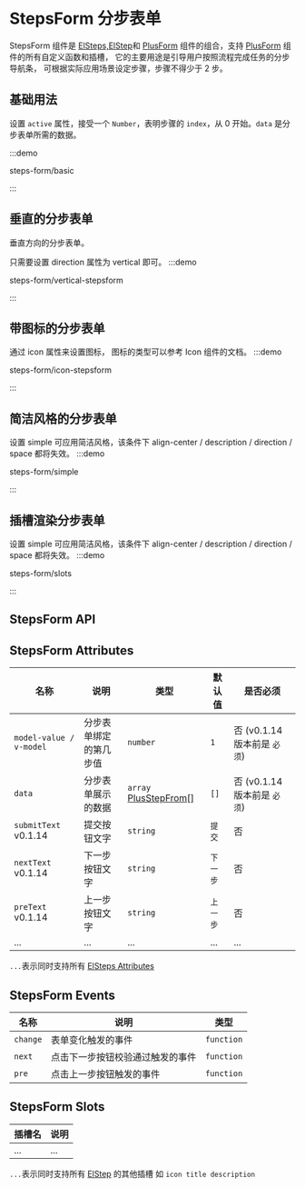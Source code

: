# StepsForm 分步表单

StepsForm 组件是 [ElSteps,ElStep](https://element-plus.org/zh-CN/component/steps.html)和 [PlusForm](/components/form.html) 组件的组合，支持 [PlusForm](/components/form.html) 组件的所有自定义函数和插槽，
它的主要用途是引导用户按照流程完成任务的分步导航条， 可根据实际应用场景设定步骤，步骤不得少于 2 步。

## 基础用法

设置 `active` 属性，接受一个 `Number`，表明步骤的 `index`，从 0 开始。`data` 是分步表单所需的数据。

:::demo

steps-form/basic

:::

## 垂直的分步表单

垂直方向的分步表单。

只需要设置 direction 属性为 vertical 即可。
:::demo

steps-form/vertical-stepsform

:::

## 带图标的分步表单

通过 icon 属性来设置图标， 图标的类型可以参考 Icon 组件的文档。
:::demo

steps-form/icon-stepsform

:::

## 简洁风格的分步表单

设置 simple 可应用简洁风格，该条件下 align-center / description / direction / space 都将失效。
:::demo

steps-form/simple

:::

## 插槽渲染分步表单

设置 simple 可应用简洁风格，该条件下 align-center / description / direction / space 都将失效。
:::demo

steps-form/slots

:::

## StepsForm API

## StepsForm Attributes

| 名称                                  | 说明                   | 类型                                                         | 默认值   | 是否必须                                      |
| ------------------------------------- | ---------------------- | ------------------------------------------------------------ | -------- | --------------------------------------------- |
| `model-value / v-model`               | 分步表单绑定的第几步值 | `number`                                                     | `1`      | 否 (<el-tag>v0.1.14</el-tag> 版本前是 `必须`) |
| `data`                                | 分步表单展示的数据     | `array` [PlusStepFrom[]](/components/type.html#plusstepfrom) | `[]`     | 否 (<el-tag>v0.1.14</el-tag> 版本前是 `必须`) |
| `submitText` <el-tag>v0.1.14</el-tag> | 提交按钮文字           | `string`                                                     | `提交`   | 否                                            |
| `nextText` <el-tag>v0.1.14</el-tag>   | 下一步按钮文字         | `string`                                                     | `下一步` | 否                                            |
| `preText` <el-tag>v0.1.14</el-tag>    | 上一步按钮文字         | `string`                                                     | `上一步` | 否                                            |
| ...                                   | ...                    | ...                                                          | ...      | ...                                           |

`...`表示同时支持所有 [ElSteps Attributes](https://element-plus.org/zh-CN/component/steps.html#steps-%E5%B1%9E%E6%80%A7)

## StepsForm Events

| 名称     | 说明                             | 类型                                                                                        |
| -------- | -------------------------------- | ------------------------------------------------------------------------------------------- |
| `change` | 表单变化触发的事件               | `function` <docs-tip content='(values: FieldValues,column: PlusColumn) => void'></docs-tip> |
| `next`   | 点击下一步按钮校验通过触发的事件 | `function` <docs-tip content='(active: number, values: FieldValues) => void'></docs-tip>    |
| `pre`    | 点击上一步按钮触发的事件         | `function` <docs-tip content='(active: number) => void'></docs-tip>                         |

## StepsForm Slots

| 插槽名 | 说明 |
| ------ | ---- |
| ...    | ...  |

`...`表示同时支持所有 [ElStep](https://element-plus.org/zh-CN/component/steps.html#step-%E6%8F%92%E6%A7%BD) 的其他插槽 如 `icon title description `
